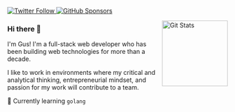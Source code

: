 <p>
  <a href="https://twitter.com/gocanto">
    <img alt="Twitter Follow" src="https://img.shields.io/twitter/follow/gocanto?style=for-the-badge">
  </a>

  <a href="https://github.com/sponsors/gocanto">
    <img alt="GitHub Sponsors" src="https://img.shields.io/static/v1?label=Sponsor&message=%E2%9D%A4&logo=GitHub&style=for-the-badge">
  </a>
</p>

<a href="https://github.com/gocanto"><img alt="Git Stats" src="https://github-readme-stats.vercel.app/api?username=gocanto&show_icons=true" align="right" height="150" /></a>


### Hi there 👋

I'm Gus! I'm a full-stack web developer who has been building web technologies for more than a decade.

I like to work in environments where my critical and analytical thinking, entrepreneurial mindset, and passion for my work will contribute to a team.

:runner: Currently learning `golang`
